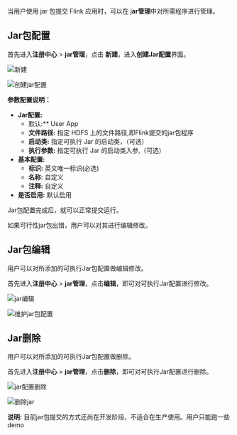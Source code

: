 当用户使用 jar 包提交 Flink 应用时，可以在 j**ar管理**中对所需程序进行管理。

## Jar包配置

首先进入**注册中心** > **jar管理**，点击 **新建**，进入**创建Jar配置**界面。

![新建](http://www.aiwenmo.com/dinky/dev/docs/%E6%96%B0%E5%BB%BA.png)



![创建jar配置](http://www.aiwenmo.com/dinky/dev/docs/%E5%88%9B%E5%BB%BAjar%E9%85%8D%E7%BD%AE.png)

**参数配置说明：**

- **Jar配置:**
  - 默认:** User App
  - **文件路径:** 指定 HDFS 上的文件路径,即Flink提交的jar包程序
  - **启动类:** 指定可执行 Jar 的启动类，（可选）
  - **执行参数:** 指定可执行 Jar 的启动类入参,（可选）
- **基本配置:**
  - **标识:** 英文唯一标识(必选)
  - **名称:** 自定义
  - **注释:** 自定义
- **是否启用:** 默认启用

Jar包配置完成后，就可以正常提交运行。

如果可行性jar包出错，用户可以对其进行编辑修改。

## Jar包编辑

用户可以对所添加的可执行Jar包配置做编辑修改。

首先进入**注册中心** > **jar管理**，点击**编辑**，即可对可执行Jar配置进行修改。

![jar编辑](http://www.aiwenmo.com/dinky/dev/docs/jar%E7%BC%96%E8%BE%91.png)



![维护jar包配置](http://www.aiwenmo.com/dinky/dev/docs/%E7%BB%B4%E6%8A%A4jar%E5%8C%85%E9%85%8D%E7%BD%AE.png)



## Jar删除

用户可以对所添加的可执行Jar包配置做删除。

首先进入**注册中心** > **jar管理**，点击**删除**，即可对可执行Jar配置进行删除。

![jar配置删除](http://www.aiwenmo.com/dinky/dev/docs/jar%E9%85%8D%E7%BD%AE%E5%88%A0%E9%99%A4.png)



![删除jar](http://www.aiwenmo.com/dinky/dev/docs/%E5%88%A0%E9%99%A4jar.png)



**说明:** 目前jar包提交的方式还尚在开发阶段，不适合在生产使用。用户只能跑一些demo